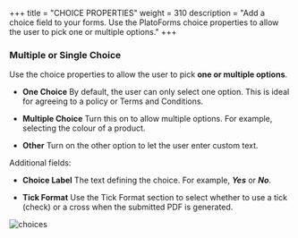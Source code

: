 +++
title = "CHOICE PROPERTIES"
weight = 310
description = "Add a choice field to your forms. Use the PlatoForms choice properties to allow the user to pick one or multiple options."
+++

### Multiple or Single Choice

Use the choice properties to allow the user to pick **one or multiple options**.

- **One Choice**
  By default, the user can only select one option. This is ideal for agreeing to a policy or Terms and Conditions.


- **Multiple Choice**
  Turn this on to allow multiple options. For example, selecting the colour of a product.


- **Other** 
  Turn on the other option to let the user enter custom text.

Additional fields:

- **Choice Label**
  The text defining the choice. For example, ***Yes*** or ***No***.


- **Tick Format**
  Use the Tick Format section to select whether to use a tick (check) or a cross when the submitted PDF is generated. 



![choices](/images/choices.png)